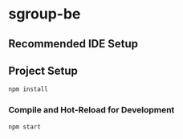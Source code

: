 # sgroup-be


## Recommended IDE Setup

## Project Setup

```sh
npm install
```

### Compile and Hot-Reload for Development

```sh
npm start
```
